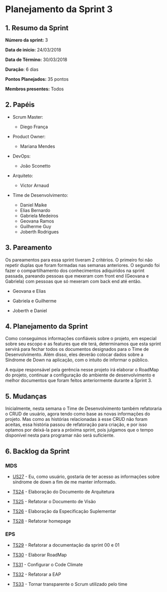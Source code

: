 # Planejamento da Sprint 3

## 1. Resumo da Sprint

__Número da sprint:__ 3

__Data de início:__ 24/03/2018

__Data de Término:__ 30/03/2018

__Duração__: 6 dias

__Pontos Planejados:__ 35 pontos

__Membros presentes:__ Todos

## 2. Papéis

- Scrum Master:
  - Diego França

- Product Owner:
  - Mariana Mendes

- DevOps:
  - João Sconetto

- Arquiteto:
  - Victor Arnaud

- Time de Desenvolvimento:
  - Daniel Maike
  - Elias Bernardo
  - Gabriela Medeiros
  - Geovana Ramos
  - Guilherme Guy
  - Joberth Rodrigues

## 3. Pareamento

Os pareamentos para essa sprint tiveram 2 critérios. O primeiro foi não repetir duplas que foram formadas nas semanas anteriores. O segundo foi fazer o compartilhamento dos conhecimentos adiquiridos na sprint passada, pareando pessoas que mexeram com front end (Geovana e Gabriela) com pessoas que só mexeram com back end até então.

- Geovana e Elias

- Gabriela e Guilherme

- Joberth e Daniel

## 4. Planejamento da Sprint

Como conseguimos informações confiáveis sobre o projeto, em especial sobre seu escopo e as features que ele terá, determinamos que esta sprint servirá para fechar todos os documentos designados para o Time de Desenvolvimento. Além disso, eles deverão colocar dados sobre a Síndrome de Down na aplicação, com o intuito de informar o público.

A equipe responsável pela gerência nesse projeto irá elaborar o RoadMap do projeto, continuar a configuração do ambiente de desenvolvimento e melhor documentos que foram feitos anteriormente durante a Sprint 3.

## 5. Mudanças

Inicialmente, nesta semana o Time de Desenvolvimento também refatoraria o CRUD de usuário, agora tendo como base as novas informações do projeto. Mas como as histórias relacionadas à esse CRUD não foram aceitas, essa história passou de refatoração para criação, e por isso optamos por deixá-la para a próxima sprint, pois julgamos que o tempo disponível nesta para programar não será suficiente.

## 6. Backlog da Sprint

### MDS

- [US27](https://github.com/fga-gpp-mds/2018.1-Dr-Down/issues/43) - Eu, como usuário, gostaria de ter acesso as informações sobre síndrome de down a fim de me manter informado.

- [TS24](https://github.com/fga-gpp-mds/2018.1-Dr-Down/issues/12) - Elaboração do Documento de Arquitetura

- [TS25](https://github.com/fga-gpp-mds/2018.1-Dr-Down/issues/41) - Refatorar o Documento de Visão

- [TS26](https://github.com/fga-gpp-mds/2018.1-Dr-Down/issues/13) - Elaboração da Especificação Suplementar

- [TS28](https://github.com/fga-gpp-mds/2018.1-Dr-Down/issues/44) - Refatorar homepage

### EPS

- [TS29](https://github.com/fga-gpp-mds/2018.1-Dr-Down/issues/47) - Refatorar a documentação da sprint 00 e 01

- [TS30](https://github.com/fga-gpp-mds/2018.1-Dr-Down/issues/5) - Elaborar RoadMap

- [TS31](https://github.com/fga-gpp-mds/2018.1-Dr-Down/issues/39) - Configurar o Code Climate

- [TS32](https://github.com/fga-gpp-mds/2018.1-Dr-Down/issues/54) - Refatorar a EAP

- [TS33](https://github.com/fga-gpp-mds/2018.1-Dr-Down/issues/18) - Tornar transparente o Scrum utilizado pelo time
